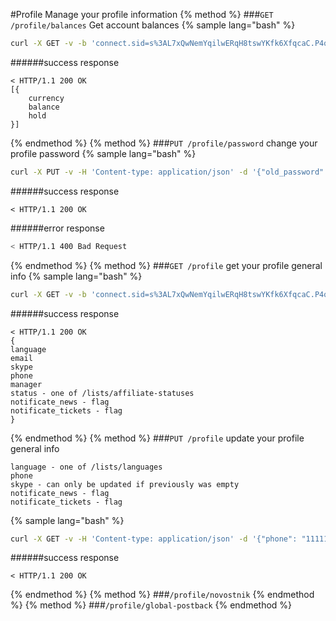#Profile
Manage your profile information
{% method %}
###`GET /profile/balances`
Get account balances
{% sample lang="bash" %}
```bash
curl -X GET -v -b 'connect.sid=s%3AL7xQwNemYqilwERqH8tswYKfk6XfqcaC.P4qkrt3mUix3Dw6A2ze7Z9phswc%2FHIKqGYZ4YJyLYE0' http://dashboard.everad.com/v2/profile/balances
```
######success response
```
< HTTP/1.1 200 OK
[{
    currency
    balance
    hold
}]
```
{% endmethod %}
{% method %}
###`PUT /profile/password`
change your profile password
{% sample lang="bash" %}
```bash
curl -X PUT -v -H 'Content-type: application/json' -d '{"old_password": "1", "new_password":"2"}' -b 'connect.sid=s%3AL7xQwNemYqilwERqH8tswYKfk6XfqcaC.P4qkrt3mUix3Dw6A2ze7Z9phswc%2FHIKqGYZ4YJyLYE0' http://dashboard.everad.com/v2/profile/password
```
######success response
```
< HTTP/1.1 200 OK
```
######error response
```bash
< HTTP/1.1 400 Bad Request
```
{% endmethod %}
{% method %}
###`GET /profile`
get your profile general info
{% sample lang="bash" %}
```bash
curl -X GET -v -b 'connect.sid=s%3AL7xQwNemYqilwERqH8tswYKfk6XfqcaC.P4qkrt3mUix3Dw6A2ze7Z9phswc%2FHIKqGYZ4YJyLYE0' http://dashboard.everad.com/v2/profile
```
######success response
```
< HTTP/1.1 200 OK
{
language
email
skype
phone
manager
status - one of /lists/affiliate-statuses
notificate_news - flag
notificate_tickets - flag
}
```
{% endmethod %}
{% method %}
###`PUT /profile`
update your profile general info
```
language - one of /lists/languages
phone
skype - can only be updated if previously was empty
notificate_news - flag
notificate_tickets - flag
```
{% sample lang="bash" %}
```bash
curl -X GET -v -H 'Content-type: application/json' -d '{"phone": "11111", "notificate_tickets": true}' -b 'connect.sid=s%3AL7xQwNemYqilwERqH8tswYKfk6XfqcaC.P4qkrt3mUix3Dw6A2ze7Z9phswc%2FHIKqGYZ4YJyLYE0' http://dashboard.everad.com/v2/profile
```
######success response
```
< HTTP/1.1 200 OK
```
{% endmethod %}
{% method %}
###`/profile/novostnik`
{% endmethod %}
{% method %}
###`/profile/global-postback`
{% endmethod %}





































